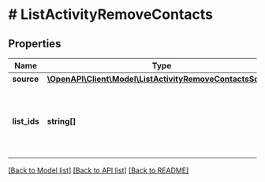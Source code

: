# # ListActivityRemoveContacts

## Properties

Name | Type | Description | Notes
------------ | ------------- | ------------- | -------------
**source** | [**\OpenAPI\Client\Model\ListActivityRemoveContactsSource**](ListActivityRemoveContactsSource.md) |  |
**list_ids** | **string[]** | Specifies which lists (up to 50) to remove your source contacts from. |

[[Back to Model list]](../../README.md#models) [[Back to API list]](../../README.md#endpoints) [[Back to README]](../../README.md)
